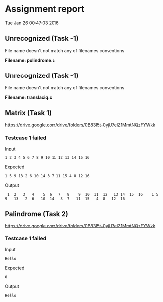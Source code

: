 # Assignment report
Tue Jan 26 00:47:03 2016
## Unrecognized (Task -1)
File name doesn't not match any of filenames conventions

**Filename: polindrome.c**
## Unrecognized (Task -1)
File name doesn't not match any of filenames conventions

**Filename: translaciq.c**
## Matrix (Task 1)
https://drive.google.com/drive/folders/0B83l5t-0yjU7elZ1MmtNQzFYWkk

### Testcase 1 failed
Input
```
1 2 3 4 5 6 7 8 9 10 11 12 13 14 15 16
```


Expected
```
1 5 9 13 2 6 10 14 3 7 11 15 4 8 12 16
```


Output
```
 1	2	3	4	 5	6	7	8	 9	10	11	12	 13	14	15	16	  1	5	9	13	 2	6	10	14	 3	7	11	15	 4	8	12	16	
```

## Palindrome (Task 2)
https://drive.google.com/drive/folders/0B83l5t-0yjU7elZ1MmtNQzFYWkk

### Testcase 1 failed
Input
```
Hello
```


Expected
```
0
```


Output
```
Hello 
```

